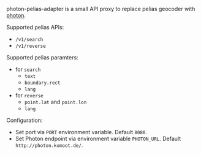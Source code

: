 photon-pelias-adapter is a small API proxy to replace pelias geocoder with [photon](https://photon.komoot.de/).

Supported pelias APIs:

* `/v1/search`
* `/v1/reverse`

Supported pelias paramters:
* for `search`
	* `text`
	* `boundary.rect`
	* `lang`
* for `reverse`
	* `point.lat` and `point.lon`
	* `lang`

Configuration:

* Set port via `PORT` environment variable. Default `8080`.
* Set Photon endpoint via environment variable `PHOTON_URL`. Default `http://photon.komoot.de/`.